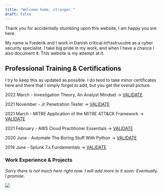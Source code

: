 ```yaml
---
title: "Welcome home, stranger."
draft: false
---
```


Thank you for accidentally stumbling upon this website, I am happy you are here.

My name is Frederik and I work in Danish critical infrastrucutre as a cyber security specialist. I take big pride in my work, and when I have a chance I also document it. This website is my attempt at it.

## Professional Training & Certifications
I try to keep this as updated as possible. I do tend to take minor certificates here and there that I simply forget to add, but you get the overall picture.

2022 March - Investigation Theory, An Analyst Mindset -> [VALIDATE](https://www.linkedin.com/redir/redirect?url=https%3A%2F%2Fwww%2Enetworkdefense%2Eio%2Fcertgen%2Fcertificate%2Finvestigation-theory-17444%2F4667501%3Fsso%3DeyJ0eXAiOiJKV1QiLCJhbGciOiJIUzI1NiJ9%2EeyJ1c2VyIjoxNTAyNzc4LCJleHAiOjE2NDY0MDc3MzZ9%2EJjiLHRWitU8OnER_NNvALFzYCSaILkvuzyIqEWW6oIU&urlhash=BtLC&trk=public_profile_see-credential)

2021 November - Jr Penetration Tester -> [VALIDATE](https://tryhackme-certificates.s3-eu-west-1.amazonaws.com/THM-EFB90NHELN.png)

2021 March - MITRE Application of the MITRE ATT&CK Framework -> [VALIDATE](https://app.cybrary.it/courses/api/certificate/CC-39b948f5-6757-428e-888e-67ab74d193f8/view)

2021 February - AWS Cloud Practitioner Essentials -> [VALIDATE](https://www.aws.training/SignIn?returnUrl=%2fTranscript%2fCompletionCertificateHtml%3ftranscriptid%3dKwkq9Rx9v0q3_k7x_wsbfg2)

2020 June - Automate The Boring Stuff With Python -> [VALIDATE](https://www.udemy.com/certificate/UC-350fb9eb-114e-4842-9c1f-b7ae12a17fe9/)

2019 June - Splunk 7.x Fundamentals -> [VALIDATE](https://education.splunk.com/award/completion/f198122a-44c9-3224-8115-7927b46785ec)


### Work Experience & Projects

*Sorry there is not much here right now. I will add more to it soon. Eventually. I promise.* 

 ![](https://tryhackme-badges.s3.amazonaws.com/4sphyxia.png)

